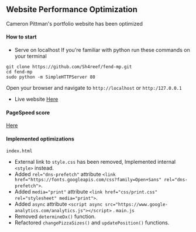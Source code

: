 Website Performance Optimization
-------------------------------------------------------------------------------
Cameron Pittman's portfolio website has been optimized

#### How to start
* Serve on localhost If you're familiar with python run these commands on your terminal

```
git clone https://github.com/Sh4reef/fend-mp.git
cd fend-mp
sudo python -m SimpleHTTPServer 80 

```

Open your browser and navigate to `http://localhost` or `http:/127.0.0.1`

* Live website
[Here](https://sh4reef.github.io/fend-mp)

#### PageSpeed score
[Here](https://developers.google.com/speed/pagespeed/insights/?url=https%3A%2F%2Fsh4reef.github.io%2Ffend-mp&tab=mobile)

#### Implemented optimizations
`index.html`
- External link to `style.css` has been removed, Implemented internal `<style>` instead.
- Added `rel="dns-prefetch"` attribute `<link href="https://fonts.googleapis.com/css?family=Open+Sans" rel="dns-prefetch">`.
- Added `media="print"` attribute `<link href="css/print.css" rel="stylesheet" media="print">`.
- Added `async` attribute `<script async src="https://www.google-analytics.com/analytics.js"></script>` .
`main.js`
- Removed `determineDx()` function.
- Refactored `changePizzaSizes()` and `updatePosition()` functions.
